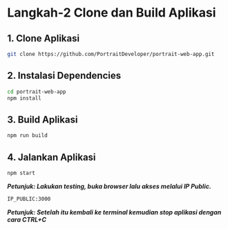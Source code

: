 # Langkah-2 Clone dan Build Aplikasi

## 1. Clone Aplikasi

```bash
git clone https://github.com/PortraitDeveloper/portrait-web-app.git
```

## 2. Instalasi Dependencies

```bash
cd portrait-web-app
npm install
```

## 3. Build Aplikasi

```bash
npm run build
```

## 4. Jalankan Aplikasi

```bash
npm start
```

**_Petunjuk: Lakukan testing, buka browser lalu akses melalui IP Public._**

```bash
IP_PUBLIC:3000
```

**_Petunjuk: Setelah itu kembali ke terminal kemudian stop aplikasi dengan cara CTRL+C_**
